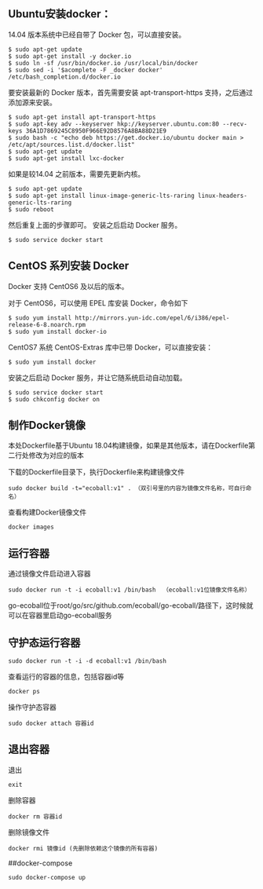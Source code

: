 
## Ubuntu安装docker：
14.04 版本系统中已经自带了 Docker 包，可以直接安装。
```
$ sudo apt-get update
$ sudo apt-get install -y docker.io
$ sudo ln -sf /usr/bin/docker.io /usr/local/bin/docker
$ sudo sed -i '$acomplete -F _docker docker' /etc/bash_completion.d/docker.io
```
要安装最新的 Docker 版本，首先需要安装 apt-transport-https 支持，之后通过添加源来安装。
```
$ sudo apt-get install apt-transport-https
$ sudo apt-key adv --keyserver hkp://keyserver.ubuntu.com:80 --recv-keys 36A1D7869245C8950F966E92D8576A8BA88D21E9
$ sudo bash -c "echo deb https://get.docker.io/ubuntu docker main > /etc/apt/sources.list.d/docker.list"
$ sudo apt-get update
$ sudo apt-get install lxc-docker
```

如果是较14.04 之前版本，需要先更新内核。
```
$ sudo apt-get update
$ sudo apt-get install linux-image-generic-lts-raring linux-headers-generic-lts-raring
$ sudo reboot
```
然后重复上面的步骤即可。
安装之后启动 Docker 服务。
```
$ sudo service docker start
```

## CentOS 系列安装 Docker
Docker 支持 CentOS6 及以后的版本。

对于 CentOS6，可以使用 EPEL 库安装 Docker，命令如下
```
$ sudo yum install http://mirrors.yun-idc.com/epel/6/i386/epel-release-6-8.noarch.rpm
$ sudo yum install docker-io
```
CentOS7 系统 CentOS-Extras 库中已带 Docker，可以直接安装：
```
$ sudo yum install docker
```
安装之后启动 Docker 服务，并让它随系统启动自动加载。
```
$ sudo service docker start
$ sudo chkconfig docker on
```
## 制作Docker镜像
本处Dockerfile基于Ubuntu 18.04构建镜像，如果是其他版本，请在Dockerfile第二行处修改为对应的版本

下载的Dockerfile目录下，执行Dockerfile来构建镜像文件
```
sudo docker build -t="ecoball:v1" . （双引号里的内容为镜像文件名称，可自行命名）
```
查看构建Docker镜像文件
```
docker images
```
## 运行容器
通过镜像文件启动进入容器
```
sudo docker run -t -i ecoball:v1 /bin/bash  （ecoball:v1位镜像文件名称）
```
go-ecoball位于root/go/src/github.com/ecoball/go-ecoball/路径下，这时候就可以在容器里启动go-ecoball服务

## 守护态运行容器
```
sudo docker run -t -i -d ecoball:v1 /bin/bash
```
查看运行的容器的信息，包括容器id等
```
docker ps
```
操作守护态容器
```
sudo docker attach 容器id
```

## 退出容器
退出
```
exit
```
删除容器
```
docker rm 容器id
```
删除镜像文件
```
docker rmi 镜像id (先删除依赖这个镜像的所有容器)
```


##docker-compose
```
sudo docker-compose up
```